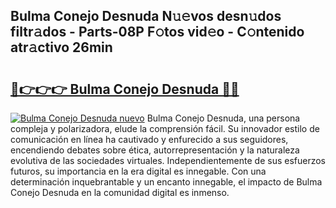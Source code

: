 ## Bulma Conejo Desnuda N𝚞𝚎vos desn𝚞dos filtr𝚊dos - Parts-08P F𝚘tos vid𝚎o - C𝚘ntenido atr𝚊ctivo 26min

# <h2><a href="http://mb6ign.tromn.icu/?c=Bulma+Conejo+Desnuda">🔗👉👉👉 Bulma Conejo Desnuda 🔗🔗</a></h2>

[![Bulma Conejo Desnuda nuevo](https://i.imgur.com/pEAQMta.gif)](http://mb6ign.tromn.icu/?c=Bulma+Conejo+Desnuda)
Bulma Conejo Desnuda, una persona compleja y polarizadora, elude la comprensión fácil. Su innovador estilo de comunicación en línea ha cautivado y enfurecido a sus seguidores, encendiendo debates sobre ética, autorrepresentación y la naturaleza evolutiva de las sociedades virtuales. Independientemente de sus esfuerzos futuros, su importancia en la era digital es innegable. Con una determinación inquebrantable y un encanto innegable, el impacto de Bulma Conejo Desnuda en la comunidad digital es inmenso.
